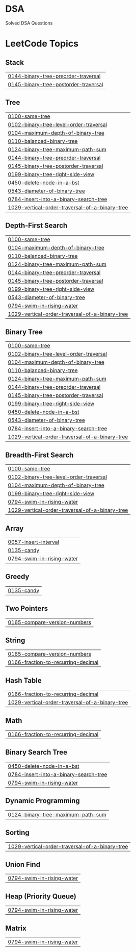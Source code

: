 # DSA

Solved DSA Questions

<!---LeetCode Topics Start-->
# LeetCode Topics
## Stack
|  |
| ------- |
| [0144-binary-tree-preorder-traversal](https://github.com/Tushar9898/DSA/tree/master/0144-binary-tree-preorder-traversal) |
| [0145-binary-tree-postorder-traversal](https://github.com/Tushar9898/DSA/tree/master/0145-binary-tree-postorder-traversal) |
## Tree
|  |
| ------- |
| [0100-same-tree](https://github.com/Tushar9898/DSA/tree/master/0100-same-tree) |
| [0102-binary-tree-level-order-traversal](https://github.com/Tushar9898/DSA/tree/master/0102-binary-tree-level-order-traversal) |
| [0104-maximum-depth-of-binary-tree](https://github.com/Tushar9898/DSA/tree/master/0104-maximum-depth-of-binary-tree) |
| [0110-balanced-binary-tree](https://github.com/Tushar9898/DSA/tree/master/0110-balanced-binary-tree) |
| [0124-binary-tree-maximum-path-sum](https://github.com/Tushar9898/DSA/tree/master/0124-binary-tree-maximum-path-sum) |
| [0144-binary-tree-preorder-traversal](https://github.com/Tushar9898/DSA/tree/master/0144-binary-tree-preorder-traversal) |
| [0145-binary-tree-postorder-traversal](https://github.com/Tushar9898/DSA/tree/master/0145-binary-tree-postorder-traversal) |
| [0199-binary-tree-right-side-view](https://github.com/Tushar9898/DSA/tree/master/0199-binary-tree-right-side-view) |
| [0450-delete-node-in-a-bst](https://github.com/Tushar9898/DSA/tree/master/0450-delete-node-in-a-bst) |
| [0543-diameter-of-binary-tree](https://github.com/Tushar9898/DSA/tree/master/0543-diameter-of-binary-tree) |
| [0784-insert-into-a-binary-search-tree](https://github.com/Tushar9898/DSA/tree/master/0784-insert-into-a-binary-search-tree) |
| [1029-vertical-order-traversal-of-a-binary-tree](https://github.com/Tushar9898/DSA/tree/master/1029-vertical-order-traversal-of-a-binary-tree) |
## Depth-First Search
|  |
| ------- |
| [0100-same-tree](https://github.com/Tushar9898/DSA/tree/master/0100-same-tree) |
| [0104-maximum-depth-of-binary-tree](https://github.com/Tushar9898/DSA/tree/master/0104-maximum-depth-of-binary-tree) |
| [0110-balanced-binary-tree](https://github.com/Tushar9898/DSA/tree/master/0110-balanced-binary-tree) |
| [0124-binary-tree-maximum-path-sum](https://github.com/Tushar9898/DSA/tree/master/0124-binary-tree-maximum-path-sum) |
| [0144-binary-tree-preorder-traversal](https://github.com/Tushar9898/DSA/tree/master/0144-binary-tree-preorder-traversal) |
| [0145-binary-tree-postorder-traversal](https://github.com/Tushar9898/DSA/tree/master/0145-binary-tree-postorder-traversal) |
| [0199-binary-tree-right-side-view](https://github.com/Tushar9898/DSA/tree/master/0199-binary-tree-right-side-view) |
| [0543-diameter-of-binary-tree](https://github.com/Tushar9898/DSA/tree/master/0543-diameter-of-binary-tree) |
| [0794-swim-in-rising-water](https://github.com/Tushar9898/DSA/tree/master/0794-swim-in-rising-water) |
| [1029-vertical-order-traversal-of-a-binary-tree](https://github.com/Tushar9898/DSA/tree/master/1029-vertical-order-traversal-of-a-binary-tree) |
## Binary Tree
|  |
| ------- |
| [0100-same-tree](https://github.com/Tushar9898/DSA/tree/master/0100-same-tree) |
| [0102-binary-tree-level-order-traversal](https://github.com/Tushar9898/DSA/tree/master/0102-binary-tree-level-order-traversal) |
| [0104-maximum-depth-of-binary-tree](https://github.com/Tushar9898/DSA/tree/master/0104-maximum-depth-of-binary-tree) |
| [0110-balanced-binary-tree](https://github.com/Tushar9898/DSA/tree/master/0110-balanced-binary-tree) |
| [0124-binary-tree-maximum-path-sum](https://github.com/Tushar9898/DSA/tree/master/0124-binary-tree-maximum-path-sum) |
| [0144-binary-tree-preorder-traversal](https://github.com/Tushar9898/DSA/tree/master/0144-binary-tree-preorder-traversal) |
| [0145-binary-tree-postorder-traversal](https://github.com/Tushar9898/DSA/tree/master/0145-binary-tree-postorder-traversal) |
| [0199-binary-tree-right-side-view](https://github.com/Tushar9898/DSA/tree/master/0199-binary-tree-right-side-view) |
| [0450-delete-node-in-a-bst](https://github.com/Tushar9898/DSA/tree/master/0450-delete-node-in-a-bst) |
| [0543-diameter-of-binary-tree](https://github.com/Tushar9898/DSA/tree/master/0543-diameter-of-binary-tree) |
| [0784-insert-into-a-binary-search-tree](https://github.com/Tushar9898/DSA/tree/master/0784-insert-into-a-binary-search-tree) |
| [1029-vertical-order-traversal-of-a-binary-tree](https://github.com/Tushar9898/DSA/tree/master/1029-vertical-order-traversal-of-a-binary-tree) |
## Breadth-First Search
|  |
| ------- |
| [0100-same-tree](https://github.com/Tushar9898/DSA/tree/master/0100-same-tree) |
| [0102-binary-tree-level-order-traversal](https://github.com/Tushar9898/DSA/tree/master/0102-binary-tree-level-order-traversal) |
| [0104-maximum-depth-of-binary-tree](https://github.com/Tushar9898/DSA/tree/master/0104-maximum-depth-of-binary-tree) |
| [0199-binary-tree-right-side-view](https://github.com/Tushar9898/DSA/tree/master/0199-binary-tree-right-side-view) |
| [0794-swim-in-rising-water](https://github.com/Tushar9898/DSA/tree/master/0794-swim-in-rising-water) |
| [1029-vertical-order-traversal-of-a-binary-tree](https://github.com/Tushar9898/DSA/tree/master/1029-vertical-order-traversal-of-a-binary-tree) |
## Array
|  |
| ------- |
| [0057-insert-interval](https://github.com/Tushar9898/DSA/tree/master/0057-insert-interval) |
| [0135-candy](https://github.com/Tushar9898/DSA/tree/master/0135-candy) |
| [0794-swim-in-rising-water](https://github.com/Tushar9898/DSA/tree/master/0794-swim-in-rising-water) |
## Greedy
|  |
| ------- |
| [0135-candy](https://github.com/Tushar9898/DSA/tree/master/0135-candy) |
## Two Pointers
|  |
| ------- |
| [0165-compare-version-numbers](https://github.com/Tushar9898/DSA/tree/master/0165-compare-version-numbers) |
## String
|  |
| ------- |
| [0165-compare-version-numbers](https://github.com/Tushar9898/DSA/tree/master/0165-compare-version-numbers) |
| [0166-fraction-to-recurring-decimal](https://github.com/Tushar9898/DSA/tree/master/0166-fraction-to-recurring-decimal) |
## Hash Table
|  |
| ------- |
| [0166-fraction-to-recurring-decimal](https://github.com/Tushar9898/DSA/tree/master/0166-fraction-to-recurring-decimal) |
| [1029-vertical-order-traversal-of-a-binary-tree](https://github.com/Tushar9898/DSA/tree/master/1029-vertical-order-traversal-of-a-binary-tree) |
## Math
|  |
| ------- |
| [0166-fraction-to-recurring-decimal](https://github.com/Tushar9898/DSA/tree/master/0166-fraction-to-recurring-decimal) |
## Binary Search Tree
|  |
| ------- |
| [0450-delete-node-in-a-bst](https://github.com/Tushar9898/DSA/tree/master/0450-delete-node-in-a-bst) |
| [0784-insert-into-a-binary-search-tree](https://github.com/Tushar9898/DSA/tree/master/0784-insert-into-a-binary-search-tree) |
| [0794-swim-in-rising-water](https://github.com/Tushar9898/DSA/tree/master/0794-swim-in-rising-water) |
## Dynamic Programming
|  |
| ------- |
| [0124-binary-tree-maximum-path-sum](https://github.com/Tushar9898/DSA/tree/master/0124-binary-tree-maximum-path-sum) |
## Sorting
|  |
| ------- |
| [1029-vertical-order-traversal-of-a-binary-tree](https://github.com/Tushar9898/DSA/tree/master/1029-vertical-order-traversal-of-a-binary-tree) |
## Union Find
|  |
| ------- |
| [0794-swim-in-rising-water](https://github.com/Tushar9898/DSA/tree/master/0794-swim-in-rising-water) |
## Heap (Priority Queue)
|  |
| ------- |
| [0794-swim-in-rising-water](https://github.com/Tushar9898/DSA/tree/master/0794-swim-in-rising-water) |
## Matrix
|  |
| ------- |
| [0794-swim-in-rising-water](https://github.com/Tushar9898/DSA/tree/master/0794-swim-in-rising-water) |
<!---LeetCode Topics End-->